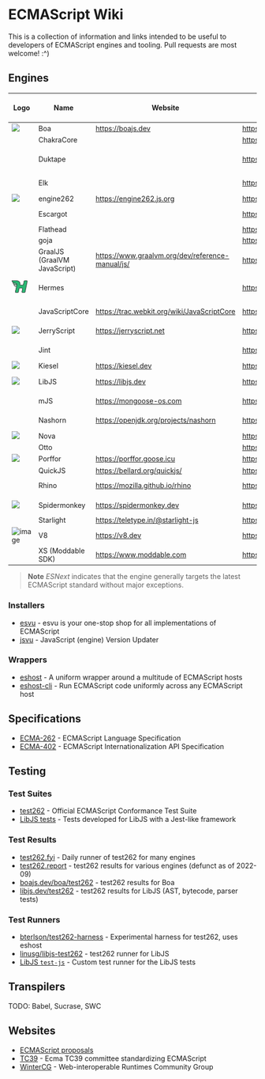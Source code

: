 # ECMAScript Wiki

This is a collection of information and links intended to be useful to developers of ECMAScript engines and tooling. Pull requests are most welcome! :^)

## Engines

| Logo | Name | Website | Source code | Implementation Language | License | Supported ES version |
|------|------|---------|-------------|-------------------------|---------|----------------------|
| <img width="32" src="https://boajs.dev/img/new_logo_yellow.svg"> | Boa | https://boajs.dev | https://github.com/boa-dev/boa | Rust | MIT | |
| | ChakraCore | | https://github.com/chakra-core/ChakraCore | C++ | MIT | |
| | Duktape | | https://github.com/svaarala/duktape | C | MIT | ES5.1, [ES6/7 (partial)](https://wiki.duktape.org/postes5features) |
| | Elk | | https://github.com/cesanta/elk | C | AGPL-3 | subset of ES6 | 
| <img width="32" src="https://avatars.githubusercontent.com/u/51185628"> | engine262 | https://engine262.js.org | https://github.com/engine262/engine262 | JavaScript | MIT | ESNext |
| | Escargot | | https://github.com/Samsung/escargot | C++ | LGPL-2.1 | ES2020 |
| | Flathead | | https://github.com/ndreynolds/flathead | C | MIT | |
| | goja | | https://github.com/dop251/goja | Go | MIT | ES5.1 |
| | GraalJS (GraalVM JavaScript) | https://www.graalvm.org/dev/reference-manual/js/ | https://github.com/oracle/graaljs | Java | UPL-1.0 | ESNext |
| <img width="32" src="https://raw.githubusercontent.com/facebook/hermes/main/doc/img/logo.svg"> | Hermes | | https://github.com/facebook/hermes | C++ | MIT | [ES6 with some exceptions](https://github.com/facebook/hermes/blob/main/doc/Features.md) |
| | JavaScriptCore | https://trac.webkit.org/wiki/JavaScriptCore | https://github.com/WebKit/WebKit/tree/main/Source/JavaScriptCore | C++, JavaScript | LGPL-2.1 | ESNext |
| <img width="32" src="https://github.com/jerryscript-project/jerryscript/blob/master/LOGO.png"> | JerryScript | https://jerryscript.net | https://github.com/jerryscript-project/jerryscript | C | Apache-2.0 | ES5.1 |
| | Jint | | https://github.com/sebastienros/jint | C# | BSD-2-Clause | ESNext |
| <img width="32" src="https://files.kiesel.dev/img/kiesel-bg.png"> | Kiesel | https://kiesel.dev | https://codeberg.org/kiesel-js/kiesel | Zig | MIT | |
| <img width="32" src="https://lh5.googleusercontent.com/J4azFveGFjfodaKPscuiL6AmtEp4TPYlmYwV1Rp09NrqH6KJZR73fmD_8XoH4uQpape7P8HxsmoRTOkAGNnSm0hFCWU_VyDydDgZ03rU0kMdySovQPoICI0beqfNlkC3NWNLv_A-zbvpPBVhyjljakhAww=s2048"> | LibJS | https://libjs.dev | https://github.com/SerenityOS/serenity/tree/master/Userland/Libraries/LibJS | C++ | BSD-2-Clause | ESNext |
| | mJS | https://mongoose-os.com | https://github.com/cesanta/mjs | C | GPL-2 | subset of ES6 |
| | Nashorn | https://openjdk.org/projects/nashorn | https://github.com/openjdk/nashorn | Java | GPL-2.0 | subset of ES6 |
| <img width="32" src="https://avatars.githubusercontent.com/u/108045716?s=32"> | Nova | | https://github.com/trynova/nova | Rust | | |
| | Otto | | https://github.com/robertkrimen/otto | Go | MIT | ES5 |
| <img width="32" src="https://raw.githubusercontent.com/CanadaHonk/porffor/main/logo.png"> | Porffor | https://porffor.goose.icu | https://github.com/CanadaHonk/porffor | JavaScript | MIT | |
| | QuickJS | https://bellard.org/quickjs/ | https://github.com/bellard/quickjs | C | MIT | ES2020 |
| | Rhino | https://mozilla.github.io/rhino | https://github.com/mozilla/rhino | Java | MPL-2.0 | subset of ES6 |
| <img width="32" src="https://raw.githubusercontent.com/mozilla-spidermonkey/spidermonkey.dev/production/assets/img/spidermonkey-small.svg"> | Spidermonkey | https://spidermonkey.dev | https://searchfox.org/mozilla-central/source/js | C++, Rust, JavaScript | MPL-2.0 | ESNext |
| | Starlight | https://teletype.in/@starlight-js | https://github.com/Starlight-JS/starlight | Rust | MPL-2.0 | |
| ![image](https://v8.dev/_img/v8-outline.svg) | V8 | https://v8.dev | https://source.chromium.org/chromium/chromium/src/+/main:v8/ | C++, JavaScript | BSD | ESNext |
| | XS (Moddable SDK) | https://www.moddable.com | https://github.com/Moddable-OpenSource/moddable | C | LGPL-3 | ES2021 |

> **Note**
> _ESNext_ indicates that the engine generally targets the latest ECMAScript standard without major exceptions.

### Installers

- [esvu](https://github.com/devsnek/esvu) - esvu is your one-stop shop for all implementations of ECMAScript
- [jsvu](https://github.com/GoogleChromeLabs/jsvu) - JavaScript (engine) Version Updater

### Wrappers

- [eshost](https://github.com/bterlson/eshost) - A uniform wrapper around a multitude of ECMAScript hosts
- [eshost-cli](https://github.com/bterlson/eshost-cli) - Run ECMAScript code uniformly across any ECMAScript host

## Specifications

- [ECMA-262](https://tc39.es/ecma262) - ECMAScript Language Specification
- [ECMA-402](https://tc39.es/ecma402) - ECMAScript Internationalization API Specification

## Testing

### Test Suites

- [test262](https://github.com/tc39/test262) - Official ECMAScript Conformance Test Suite
- [LibJS tests](https://github.com/SerenityOS/serenity/tree/master/Userland/Libraries/LibJS/Tests) - Tests developed for LibJS with a Jest-like framework

### Test Results

- [test262.fyi](https://test262.fyi) - Daily runner of test262 for many engines
- [test262.report](https://test262.report) - test262 results for various engines (defunct as of 2022-09)
- [boajs.dev/boa/test262](https://boajs.dev/boa/test262) - test262 results for Boa
- [libjs.dev/test262](https://libjs.dev/test262) - test262 results for LibJS (AST, bytecode, parser tests)

### Test Runners

- [bterlson/test262-harness](https://github.com/bterlson/test262-harness) - Experimental harness for test262, uses eshost
- [linusg/libjs-test262](https://github.com/linusg/libjs-test262) - test262 runner for LibJS
- [LibJS `test-js`](https://github.com/SerenityOS/serenity/blob/master/Tests/LibJS/test-js.cpp) - Custom test runner for the LibJS tests

## Transpilers

TODO: Babel, Sucrase, SWC

## Websites

- [ECMAScript proposals](https://github.com/tc39/proposals)
- [TC39](https://tc39.es) - Ecma TC39 committee standardizing ECMAScript
- [WinterCG](https://wintercg.org) - Web-interoperable Runtimes Community Group

